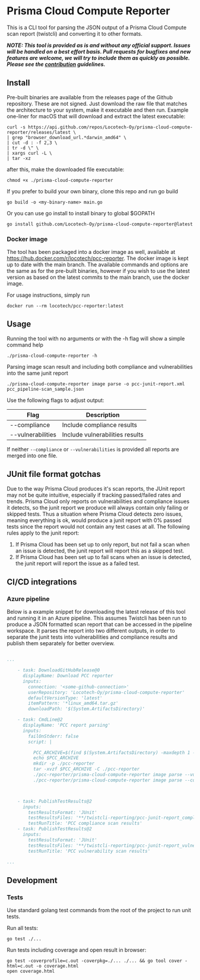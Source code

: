 # Prisma Cloud Compute Reporter

This is a CLI tool for parsing the JSON output of a Prisma Cloud Compute scan report (twistcli) and converting it to other formats.

***NOTE: This tool is provided as is and without any official support. Issues will be handled on a best effort basis. Pull requests for bugfixes and new features are welcome, we will try to include them as quickly as possible. Please see the [contribution](CONTRIBUTING.md) guidelines.***

## Install

Pre-built binaries are available from the releases page of the Github repository. These are not signed. Just download the raw file that matches the architecture to your system, make it executable and then run. Example one-liner for macOS that will download and extract the latest executable:

```curl
curl -s https://api.github.com/repos/Locotech-Oy/prisma-cloud-compute-reporter/releases/latest \
| grep "browser_download_url.*darwin_amd64" \
| cut -d : -f 2,3 \
| tr -d \" \
| xargs curl -L \
| tar -xz
```

after this, make the downloaded file executable:

```text
chmod +x ./prisma-cloud-compute-reporter
```

If you prefer to build your own binary, clone this repo and run go build

```text
go build -o <my-binary-name> main.go
```

Or you can use go install to install binary to global $GOPATH

```text
go install github.com/Locotech-Oy/prisma-cloud-compute-reporter@latest
```

### Docker image

The tool has been packaged into a docker image as well, available at <https://hub.docker.com/r/locotech/pcc-reporter>. The docker image is kept up to date with the main branch. The available commands and options are the same as for the pre-built binaries, however if you wish to use the latest version as based on the latest commits to the main branch, use the docker image.

For usage instructions, simply run

```text
docker run --rm locotech/pcc-reporter:latest
```

## Usage

Running the tool with no arguments or with the -h flag will show a simple command help

```
./prisma-cloud-compute-reporter -h
```

Parsing image scan result and including both compliance and vulnerabilities into the same junit report

```text
./prisma-cloud-compute-reporter image parse -o pcc-junit-report.xml pcc_pipeline-scan_sample.json
```

Use the following flags to adjust output:

| Flag                  | Description                       |
|---                    |---                                |
| --compliance          | Include compliance results        |
| --vulnerabilities     | Include vulnerabilities results   |

If neither ```--compliance``` or ```--vulnerabilities``` is provided all reports are merged into one file.

## JUnit file format gotchas

Due to the way Prisma Cloud produces it's scan reports, the JUnit report may not be quite intuitive, especially if tracking passed/failed rates and trends. Prisma Cloud only reports on vulnerabilities and compliance issues it detects, so the junit report we produce will always contain only failing or skipped tests. Thus a situation where Prisma Cloud detects zero issues, meaning everything is ok, would produce a junit report with 0% passed tests since the report would not contain any test cases at all. The following rules apply to the junit report:

1. If Prisma Cloud has been set up to only report, but not fail a scan when an issue is detected, the junit report will report this as a skipped test.
2. If Prisma Cloud has been set up to fail scans when an issue is detected, the junit report will report the issue as a failed test.

## CI/CD integrations

### Azure pipeline

Below is a example snippet for downloading the latest release of this tool and running it in an Azure pipeline. This assumes Twistcli has been run to produce a JSON formatted scan report that can be accessed in the pipeline workspace. It parses the report into two different outputs, in order to separate the junit tests into vulnerabilities and compliance results and publish them separately for better overview.

```yaml

...

    - task: DownloadGitHubRelease@0
      displayName: Download PCC reporter
      inputs:
        connection: '<some-github-connection>'
        userRepository: 'Locotech-Oy/prisma-cloud-compute-reporter'
        defaultVersionType: 'latest'
        itemPattern: '*linux_amd64.tar.gz'
        downloadPath: '$(System.ArtifactsDirectory)'

    - task: CmdLine@2
      displayName: 'PCC report parsing'
      inputs:
        failOnStderr: false
        script: |

          PCC_ARCHIVE=$(find $(System.ArtifactsDirectory) -maxdepth 1 -type f -iname "*.tar.gz" | head -1)
          echo $PCC_ARCHIVE
          mkdir -p ./pcc-reporter
          tar -xvzf $PCC_ARCHIVE -C ./pcc-reporter
          ./pcc-reporter/prisma-cloud-compute-reporter image parse --vulnerability -o ./twistcli-reporting/pcc-junit-report_vulnerabilities.xml ./twistcli-reporting/pc-scan-report.json
          ./pcc-reporter/prisma-cloud-compute-reporter image parse --compliance -o ./twistcli-reporting/pcc-junit-report_compliance.xml ./twistcli-reporting/pc-scan-report.json



    - task: PublishTestResults@2
      inputs:
        testResultsFormat: 'JUnit'
        testResultsFiles: '**/twistcli-reporting/pcc-junit-report_compliance.xml'
        testRunTitle: 'PCC compliance scan results'
    - task: PublishTestResults@2
      inputs:
        testResultsFormat: 'JUnit'
        testResultsFiles: '**/twistcli-reporting/pcc-junit-report_vulnerabilities.xml'
        testRunTitle: 'PCC vulnerability scan results'

...

```

## Development

### Tests

Use standard golang test commands from the root of the project to run unit tests.

Run all tests:

```text
go test ./...
```

Run tests including coverage and open result in browser:

```text
go test -coverprofile=c.out -coverpkg=./... ./... && go tool cover -html=c.out -o coverage.html
open coverage.html
```
